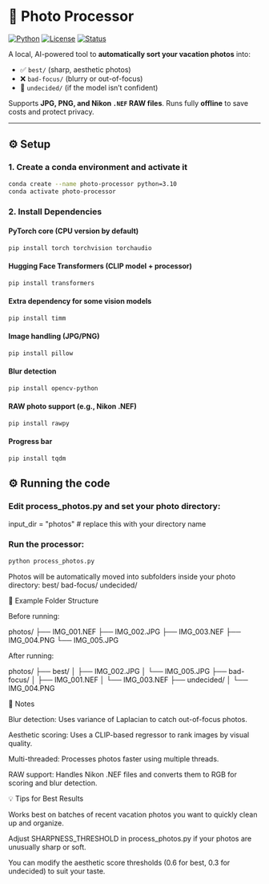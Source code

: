 # 📸 Photo Processor

[![Python](https://img.shields.io/badge/python-3.10-blue.svg)](https://www.python.org/)
[![License](https://img.shields.io/badge/license-MIT-green.svg)](LICENSE)
[![Status](https://img.shields.io/badge/status-beta-orange.svg)]()

A local, AI-powered tool to **automatically sort your vacation photos** into:  
- ✅ `best/` (sharp, aesthetic photos)  
- ❌ `bad-focus/` (blurry or out-of-focus)  
- 🤔 `undecided/` (if the model isn’t confident)  

Supports **JPG, PNG, and Nikon `.NEF` RAW files**. Runs fully **offline** to save costs and protect privacy.  

---

## ⚙️ Setup

### 1. Create a conda environment and activate it
```bash
conda create --name photo-processor python=3.10
conda activate photo-processor
```

### 2. Install Dependencies
#### PyTorch core (CPU version by default)
```bash
pip install torch torchvision torchaudio
```

#### Hugging Face Transformers (CLIP model + processor)
```bash
pip install transformers
```

#### Extra dependency for some vision models
```bash
pip install timm
```

#### Image handling (JPG/PNG)
```bash
pip install pillow
```

#### Blur detection
```bash
pip install opencv-python
```

#### RAW photo support (e.g., Nikon .NEF)
```bash
pip install rawpy
```

#### Progress bar
```bash
pip install tqdm
```

## ⚙️ Running the code
### Edit process_photos.py and set your photo directory:
input_dir = "photos" # replace this with your directory name

### Run the processor:
```bash
python process_photos.py
```
Photos will be automatically moved into subfolders inside your photo directory:
best/
bad-focus/
undecided/

📂 Example Folder Structure

Before running:

photos/
├── IMG_001.NEF
├── IMG_002.JPG
├── IMG_003.NEF
├── IMG_004.PNG
└── IMG_005.JPG


After running:

photos/
├── best/
│   ├── IMG_002.JPG
│   └── IMG_005.JPG
├── bad-focus/
│   ├── IMG_001.NEF
│   └── IMG_003.NEF
├── undecided/
│   └── IMG_004.PNG

📝 Notes

Blur detection: Uses variance of Laplacian to catch out-of-focus photos.

Aesthetic scoring: Uses a CLIP-based regressor to rank images by visual quality.

Multi-threaded: Processes photos faster using multiple threads.

RAW support: Handles Nikon .NEF files and converts them to RGB for scoring and blur detection.

💡 Tips for Best Results

Works best on batches of recent vacation photos you want to quickly clean up and organize.

Adjust SHARPNESS_THRESHOLD in process_photos.py if your photos are unusually sharp or soft.

You can modify the aesthetic score thresholds (0.6 for best, 0.3 for undecided) to suit your taste.